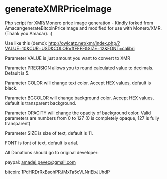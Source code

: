 # generateXMRPriceImage
Php script for XMR/Monero price image generation - Kindly forked from Amacar/generateBitcoinPriceImage and modified for use with Monero/XMR. (Thank you Amacar). :)

Use like this (demo):
http://owlcatz.net/xmr/index.php/?VALUE=10&CUR=USD&COLOR=ffFFFF&SIZE=12&FONT=calibri

Parameter VALUE is just amount you want to convert to XMR

Parameter PRECISION allows you to round calculated value to decimals. Default is 5.

Parameter COLOR will change text color. Accept HEX values, default is black.

Parameter BGCOLOR will change background color. Accept HEX values, default is transparent background.

Parameter OPACITY will change the opacity of background color. Valid parameters are numbers from 0 to 127 (0 is completely opaque, 127 is fully transparent)

Parameter SIZE is size of text, default is 11.

FONT is font of text, default is arial.

All Donations should go to original developer: 

paypal: amadej.pevec@gmail.com

bitcoin: 1PdHRDrRxBsohPRJMxTa5cVLNriEbJUhdP
